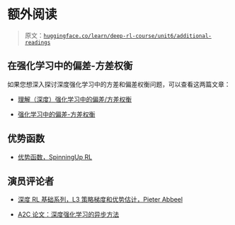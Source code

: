 # 额外阅读

> 原文：[`huggingface.co/learn/deep-rl-course/unit6/additional-readings`](https://huggingface.co/learn/deep-rl-course/unit6/additional-readings)

## 在强化学习中的偏差-方差权衡

如果您想深入探讨深度强化学习中的方差和偏差权衡问题，可以查看这两篇文章：

+   [理解（深度）强化学习中的偏差/方差权衡](https://blog.mlreview.com/making-sense-of-the-bias-variance-trade-off-in-deep-reinforcement-learning-79cf1e83d565)

+   [强化学习中的偏差-方差权衡](https://www.endtoend.ai/blog/bias-variance-tradeoff-in-reinforcement-learning/)

## 优势函数

+   [优势函数，SpinningUp RL](https://spinningup.openai.com/en/latest/spinningup/rl_intro.html?highlight=advantage%20functio#advantage-functions)

## 演员评论者

+   [深度 RL 基础系列，L3 策略梯度和优势估计，Pieter Abbeel](https://www.youtube.com/watch?v=AKbX1Zvo7r8)

+   [A2C 论文：深度强化学习的异步方法](https://arxiv.org/abs/1602.01783v2)
